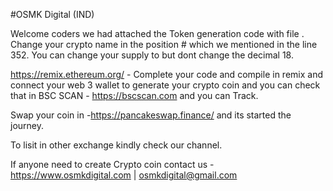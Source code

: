 #OSMK Digital (IND)

Welcome coders we had attached the Token generation code with file . Change your crypto name in the position # which we mentioned in the line 352. You can change your supply to but dont change the decimal 18.

https://remix.ethereum.org/ - Complete your code and compile in remix and connect your web 3 wallet to generate your crypto coin and you can check that in BSC SCAN - https://bscscan.com and you can Track.

Swap your coin in -https://pancakeswap.finance/ and its started the journey.

To lisit in other exchange kindly check our channel.

If anyone need to create Crypto coin contact us - https://www.osmkdigital.com | osmkdigital@gmail.com

